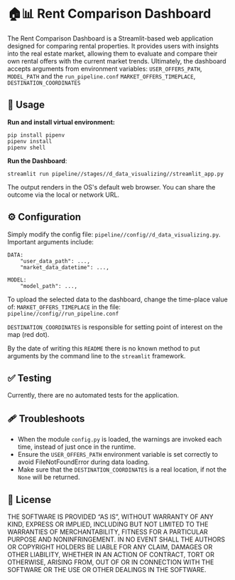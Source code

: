 # 🏠📊 Rent Comparison Dashboard

The Rent Comparison Dashboard is a Streamlit-based web application designed for comparing rental properties.
It provides users with insights into the real estate market,
allowing them to evaluate and compare their own rental offers with the current market trends.
Ultimately, the dashboard accepts arguments from environment variables:
`USER_OFFERS_PATH`, `MODEL_PATH`
and the `run_pipeline.conf`
`MARKET_OFFERS_TIMEPLACE`, `DESTINATION_COORDINATES`

## 🔨 Usage

**Run and install virtual environment:**

```
pip install pipenv
pipenv install
pipenv shell
```

**Run the Dashboard**:

```
streamlit run pipeline//stages//d_data_visualizing//streamlit_app.py
```

The output renders in the OS's default web browser.
You can share the outcome via the local or network URL.

## ⚙️ Configuration

Simply modify the config file: `pipeline//config//d_data_visualizing.py`.
Important arguments include:

```
DATA:
    "user_data_path": ...,
    "market_data_datetime": ...,

MODEL:
    "model_path": ...,

```

To upload the selected data to the dashboard, change the time-place value of:
`MARKET_OFFERS_TIMEPLACE`
in the file:
`pipeline//config//run_pipeline.conf`

`DESTINATION_COORDINATES` is responsible for setting point of interest on the map (red dot).

By the date of writing this `README` there is no known method to put arguments by the command line to the `streamlit` framework.

## ✅ Testing

Currently, there are no automated tests for the application.

## 🩹 Troubleshoots

- When the module `config.py` is loaded, the warnings are invoked each time, instead of just once in the runtime.
- Ensure the `USER_OFFERS_PATH` environment variable is set correctly to avoid FileNotFoundError during data loading.
- Make sure that the `DESTINATION_COORDINATES` is a real location, if not the `None` will be returned.

## 📜 License

THE SOFTWARE IS PROVIDED “AS IS”, WITHOUT WARRANTY OF ANY KIND, EXPRESS OR IMPLIED, INCLUDING BUT NOT LIMITED TO THE WARRANTIES OF MERCHANTABILITY, FITNESS FOR A PARTICULAR PURPOSE AND NONINFRINGEMENT. IN NO EVENT SHALL THE AUTHORS OR COPYRIGHT HOLDERS BE LIABLE FOR ANY CLAIM, DAMAGES OR OTHER LIABILITY, WHETHER IN AN ACTION OF CONTRACT, TORT OR OTHERWISE, ARISING FROM, OUT OF OR IN CONNECTION WITH THE SOFTWARE OR THE USE OR OTHER DEALINGS IN THE SOFTWARE.
